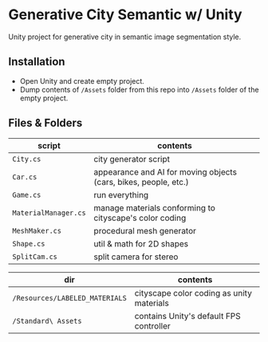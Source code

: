 # Generative City Semantic w/ Unity

Unity project for generative city in semantic image segmentation style.

## Installation
- Open Unity and create empty project.
- Dump contents of `/Assets` folder from this repo into `/Assets` folder of the empty project.

## Files & Folders
script | contents
----------|---------
`City.cs` | city generator script
`Car.cs` | appearance and AI for moving objects (cars, bikes, people, etc.)
`Game.cs` | run everything
`MaterialManager.cs` | manage materials conforming to cityscape's color coding
`MeshMaker.cs` | procedural mesh generator
`Shape.cs` | util & math for 2D shapes
`SplitCam.cs` | split camera for stereo


dir | contents
----------|---------
`/Resources/LABELED_MATERIALS` | cityscape color coding as unity materials
`/Standard\ Assets` | contains Unity's default FPS controller
